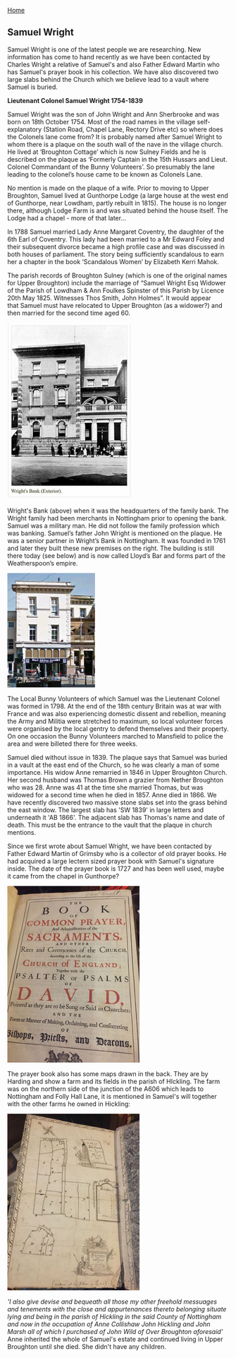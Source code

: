 [Home](https://simon-scmp.github.io/ubhistdocs/)


## Samuel Wright 

Samuel Wright is one of the latest people we are researching. New information has come to hand recently as we have been contacted by Charles Wright a relative of Samuel's and also Father Edward Martin who has Samuel's prayer book in his collection. We have also discovered two large slabs behind the Church which we believe lead to a vault where Samuel is buried. 

**Lieutenant Colonel Samuel Wright 1754-1839**

Samuel Wright was the son of John Wright and Ann Sherbrooke and was born on 18th October 1754.
Most of the road names in the village self-explanatory (Station Road, Chapel Lane, Rectory Drive etc) so where does the Colonels lane come from? It is probably named after Samuel Wright to whom there is a plaque on the south wall of the nave in the village church. He lived at ‘Broughton Cottage’ which is now Sulney Fields and he is described on the plaque as ‘Formerly Captain in the 15th Hussars and Lieut. Colonel Commandant of the Bunny Volunteers’. So presumably the lane leading to the colonel’s house came to be known as Colonels Lane.

No mention is made on the plaque of a wife.
Prior to moving to Upper Broughton, Samuel lived at Gunthorpe Lodge (a large house at the west end of Gunthorpe, near Lowdham, partly rebuilt in 1815). The house is no longer there, although Lodge Farm is and was situated behind the house itself. The Lodge had a chapel - more of that later…

In 1788 Samuel married Lady Anne Margaret Coventry, the daughter of the 6th Earl of Coventry. This lady had been married to a Mr Edward Foley and their subsequent divorce became a high profile case and was discussed in both houses of parliament. The story being sufficiently scandalous to earn her a chapter in the book ‘Scandalous Women’ by Elizabeth Kerri Mahok.

The parish records of Broughton Sulney (which is one of the original names for Upper Broughton) include the marriage of “Samuel Wright Esq Widower of the Parish of Lowdham & Ann Foulkes Spinster of this Parish by Licence 20th May 1825. Witnesses Thos Smith, John Holmes”. It would appear that Samuel must have relocated to Upper Broughton (as a widower?) and then married for the second time aged 60.

![Wrights bank](wrightbank_old.jpeg)

Wright's Bank (above) when it was the headquarters of the family bank. The Wright family had been merchants in Nottingham prior to opening the bank.
Samuel was a military man. He did not follow the family profession which was banking. Samuel’s father John Wright is mentioned on the plaque. He was a senior partner in Wright’s Bank in Nottingham. It was founded in 1761 and later they built these new premises on the right. The building is still there today (see below) and is now called Lloyd’s Bar and forms part of the Weatherspoon’s empire.

 ![Weatherspoons](Wetherspoon.jpg)

The Local Bunny Volunteers of which Samuel was the Lieutenant Colonel was formed in 1798. At the end of the 18th century Britain was at war with France and was also experiencing domestic dissent and rebellion, meaning the Army and Militia were stretched to maximum, so local volunteer forces were organised by the local gentry to defend themselves and their property. On one occasion the Bunny Volunteers marched to Mansfield to police the area and were billeted there for three weeks.

Samuel died without issue in 1839. The plaque says that Samuel was buried in a vault at the east end of the Church, so he was clearly a man of some importance.
His widow Anne remarried in 1846 in Upper Broughton Church. Her second husband was Thomas Brown a grazier from Nether Broughton who was 28. Anne was 41 at the time she married Thomas, but was widowed for a second time when he died in 1857. Anne died in 1866. We have recently discovered two massive stone slabs set into the grass behind the east window. The largest slab has 'SW 1839' in large letters and underneath it 'AB 1866'. The adjacent slab has Thomas's name and date of death. This must be the entrance to the vault that the plaque in church mentions.

Since we first wrote about Samuel Wright, we have been contacted by Father Edward Martin of Grimsby who is a collector of old prayer books. He had acquired a large lectern sized prayer book with Samuel's signature inside. The date of the prayer book is 1727 and has been well used, maybe it came from the chapel in Gunthorpe?

![prayer Book](prayerbook.jpeg)

The prayer book also has some maps drawn in the back. They are by Harding and show a farm and its fields in the parish of HIckling. The farm was on the northern side of the junction of the A606 which leads to Nottingham and Folly Hall Lane, it is mentioned in Samuel's will together with the other farms he owned in Hickling:

![Map](map.jpeg)

*'I also give devise and bequeath all those my other freehold messuages and tenements with the close and appurtenances thereto belonging situate lying and being in the parish of Hickling in the said County of Nottingham and now in the occupation of Anne Collishaw John Hickling and John Marsh all of which I purchased of John Wild of Over Broughton aforesaid'*
Anne inherited the whole of Samuel's estate and continued living in Upper Broughton until she died. She didn't have any children.

